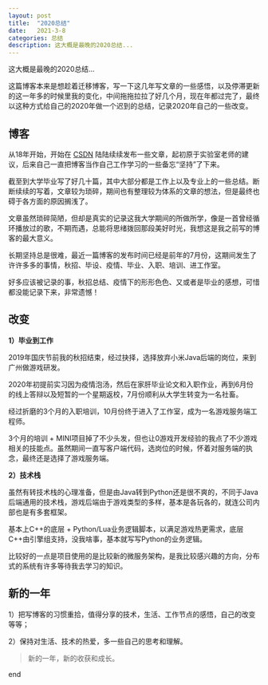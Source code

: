 ```yaml
---
layout: post
title:  "2020总结"
date:   2021-3-8
categories: 总结
description: 这大概是最晚的2020总结...
---
```


这大概是最晚的2020总结...

这篇博客本来是想趁着迁移博客，写一下这几年写文章的一些感悟，以及停滞更新的这一年多的时候里我的变化，中间拖拖拉拉了好几个月，现在年都过完了，最终以这种方式给自己的2020年做一个迟到的总结，记录2020年自己的一些改变。

## 博客
从18年开始，开始在 [CSDN](https://blog.csdn.net/define_LIN) 陆陆续续发布一些文章，起初原于实验室老师的建议，后来自己一直把博客当作自己工作学习的一些备忘“坚持”了下来。

截至到大学毕业写了好几十篇，其中大部分都是工作上以及专业上的一些总结。断断续续的写着，文章较为琐碎，期间也有整理较为体系的文章的想法，但是最终也碍于各方面的原因搁浅了。

文章虽然琐碎简陋，但却是真实的记录这我大学期间的所做所学，像是一首曾经循环播放过的歌，不期而遇，总能将思绪拨回那段美好时光，我想这是我之前写的博客的最大意义。

长期坚持总是很难，最近一篇博客的发布时间已经是前年的7月份，这期间发生了许许多多的事情，秋招、毕设、疫情、毕业、入职、培训、进工作室。

好多应该被记录的事，秋招总结、疫情下的形形色色、又或者是毕业的感想，可惜都没能记录下来，非常遗憾！


## 改变

**1）毕业到工作**  

2019年国庆节前我的秋招结束，经过抉择，选择放弃小米Java后端的岗位，来到广州做游戏研发。

2020年初提前实习因为疫情泡汤，然后在家肝毕业论文和入职作业，再到6月份的线上答辩以及短暂的一个星期返校，7月份顺利从大学生转变为一名社畜。

经过折磨的3个月的入职培训，10月份终于进入了工作室，成为一名游戏服务端工程师。

3个月的培训 + MINI项目掉了不少头发，但也让0游戏开发经验的我点了不少游戏相关的技能点。虽然期间一直写客户端代码，选岗位的时候，怀着对服务端的执念，最终还是选择了游戏服务端。

**2）技术栈**

虽然有转技术栈的心理准备，但是由Java转到Python还是很不爽的，不同于Java后端通用的技术栈，游戏后端由于游戏类型的多样，基本是各玩各的，就连公司内部也是有多套框架。

基本上C++的底层 + Python/Lua业务逻辑脚本，以满足游戏热更需求，底层C++由引擎组支持，没我啥事，基本就写写Python的业务逻辑。

比较好的一点是项目使用的是比较新的微服务架构，是我比较感兴趣的方向，分布式的系统有许多等待我去学习的知识。


## 新的一年
1）把写博客的习惯重拾，值得分享的技术，生活、工作节点的感悟，自己的改变等等；

2）保持对生活、技术的热爱，多一些自己的思考和理解。

> 新的一年，新的收获和成长。 

end